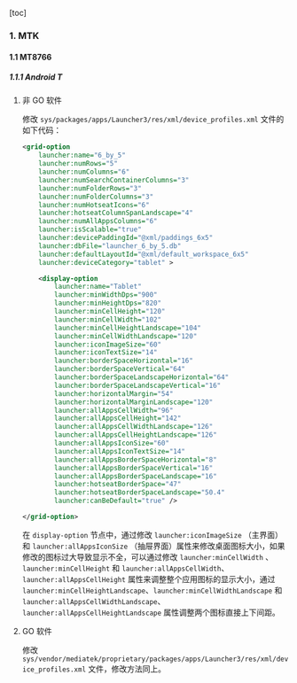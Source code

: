[toc]

### 1. MTK

#### 1.1 MT8766

##### 1.1.1 Android T

1. 非 GO 软件

   修改 `sys/packages/apps/Launcher3/res/xml/device_profiles.xml` 文件的如下代码：

   ```xml
   <grid-option
       launcher:name="6_by_5"
       launcher:numRows="5"
       launcher:numColumns="6"
       launcher:numSearchContainerColumns="3"
       launcher:numFolderRows="3"
       launcher:numFolderColumns="3"
       launcher:numHotseatIcons="6"
       launcher:hotseatColumnSpanLandscape="4"
       launcher:numAllAppsColumns="6"
       launcher:isScalable="true"
       launcher:devicePaddingId="@xml/paddings_6x5"
       launcher:dbFile="launcher_6_by_5.db"
       launcher:defaultLayoutId="@xml/default_workspace_6x5"
       launcher:deviceCategory="tablet" >
   
       <display-option
           launcher:name="Tablet"
           launcher:minWidthDps="900"
           launcher:minHeightDps="820"
           launcher:minCellHeight="120"
           launcher:minCellWidth="102"
           launcher:minCellHeightLandscape="104"
           launcher:minCellWidthLandscape="120"
           launcher:iconImageSize="60"
           launcher:iconTextSize="14"
           launcher:borderSpaceHorizontal="16"
           launcher:borderSpaceVertical="64"
           launcher:borderSpaceLandscapeHorizontal="64"
           launcher:borderSpaceLandscapeVertical="16"
           launcher:horizontalMargin="54"
           launcher:horizontalMarginLandscape="120"
           launcher:allAppsCellWidth="96"
           launcher:allAppsCellHeight="142"
           launcher:allAppsCellWidthLandscape="126"
           launcher:allAppsCellHeightLandscape="126"
           launcher:allAppsIconSize="60"
           launcher:allAppsIconTextSize="14"
           launcher:allAppsBorderSpaceHorizontal="8"
           launcher:allAppsBorderSpaceVertical="16"
           launcher:allAppsBorderSpaceLandscape="16"
           launcher:hotseatBorderSpace="47"
           launcher:hotseatBorderSpaceLandscape="50.4"
           launcher:canBeDefault="true" />
   
   </grid-option>
   ```

   在 `display-option` 节点中，通过修改 `launcher:iconImageSize` （主界面） 和 `launcher:allAppsIconSize` （抽屉界面）属性来修改桌面图标大小，如果修改的图标过大导致显示不全，可以通过修改 `launcher:minCellWidth` 、`launcher:minCellHeight` 和 `launcher:allAppsCellWidth`、`launcher:allAppsCellHeight` 属性来调整整个应用图标的显示大小，通过 `launcher:minCellHeightLandscape`、`launcher:minCellWidthLandscape` 和 `launcher:allAppsCellWidthLandscape`、`launcher:allAppsCellHeightLandscape` 属性调整两个图标直接上下间距。

2. GO 软件

   修改 `sys/vendor/mediatek/proprietary/packages/apps/Launcher3/res/xml/device_profiles.xml` 文件，修改方法同上。